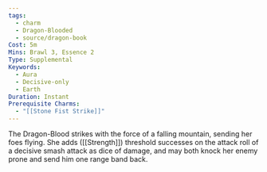 ```yaml
---
tags:
  - charm
  - Dragon-Blooded
  - source/dragon-book
Cost: 5m
Mins: Brawl 3, Essence 2
Type: Supplemental
Keywords:
  - Aura
  - Decisive-only
  - Earth
Duration: Instant
Prerequisite Charms:
  - "[[Stone Fist Strike]]"
---
```

The Dragon-Blood strikes with the force of a falling mountain, sending her foes flying. She adds ([[Strength]]) threshold successes on the attack roll of a decisive smash attack as dice of damage, and may both knock her enemy prone and send him one range band back.